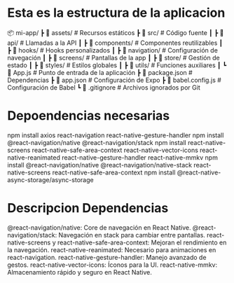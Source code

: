 # Esta es la estructura de la aplicacion
📦 mi-app/
 ┣ 📂 assets/              # Recursos estáticos
 ┣ 📂 src/                 # Código fuente
 ┃ ┣ 📂 api/               # Llamadas a la API
 ┃ ┣ 📂 components/        # Componentes reutilizables
 ┃ ┣ 📂 hooks/             # Hooks personalizados
 ┃ ┣ 📂 navigation/        # Configuración de navegación
 ┃ ┣ 📂 screens/           # Pantallas de la app
 ┃ ┣ 📂 store/             # Gestión de estado
 ┃ ┣ 📂 styles/            # Estilos globales
 ┃ ┣ 📂 utils/             # Funciones auxiliares
 ┃ ┗ 📜 App.js             # Punto de entrada de la aplicación
 ┣ 📜 package.json         # Dependencias
 ┣ 📜 app.json             # Configuración de Expo
 ┣ 📜 babel.config.js      # Configuración de Babel
 ┗ 📜 .gitignore           # Archivos ignorados por Git
# Depoendencias necesarias
npm install axios react-navigation react-native-gesture-handler
npm install @react-navigation/native @react-navigation/stack 
npm install react-native-screens react-native-safe-area-context react-native-vector-icons react-native-reanimated react-native-gesture-handler react-native-mmkv
npm install @react-navigation/native @react-navigation/native-stack react-native-screens react-native-safe-area-context
npm install @react-native-async-storage/async-storage

# Descripcion Dependencias
@react-navigation/native: Core de navegación en React Native.
@react-navigation/stack: Navegación en stack para cambiar entre pantallas.
react-native-screens y react-native-safe-area-context: Mejoran el rendimiento en la navegación.
react-native-reanimated: Necesario para animaciones en react-navigation.
react-native-gesture-handler: Manejo avanzado de gestos.
react-native-vector-icons: Íconos para la UI.
react-native-mmkv: Almacenamiento rápido y seguro en React Native.